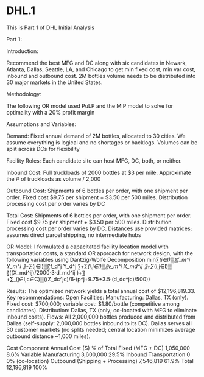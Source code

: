 # DHL.1
This is Part 1 of DHL Initial Analysis

Part 1:

Introduction:

Recommend the best MFG and DC along with six candidates in Newark, Atlanta, Dallas, Seattle, LA, and Chicago to get min fixed cost, min var cost, inbound and outbound cost. 2M bottles volume needs to be distributed into 30 major markets in the United States. 

Methodology:

The following OR model used PuLP and the MIP model to solve for optimality with a 20% profit margin

Assumptions and Variables:

Demand: Fixed annual demand of 2M bottles, allocated to 30 cities. We assume everything is logical and no shortages or backlogs. Volumes can be split across DCs for flexibility

Facility Roles: Each candidate site can host MFG, DC, both, or neither.

Inbound Cost: Full truckloads of 2000 bottles at $3 per mile. Approximate the # of truckloads as volume / 2,000

Outbound Cost: Shipments of 6 bottles per order, with one shipment per order. Fixed cost $9.75 per shipment + $3.50 per 500 miles. Distribution processing cost per order varies by DC

Total Cost: Shipments of 6 bottles per order, with one shipment per order. Fixed cost $9.75 per shipment + $3.50 per 500 miles. Distribution processing cost per order varies by DC. Distances use provided matrices; assumes direct parcel shipping, no intermediate hubs


OR Model: 
I formulated a capacitated facility location model with transportation costs, a standard OR approach for network design, with the following variables using Dantzig-Wolfe Decomposition
min⁡∑_(i∈I)▒〖f_m^i Y_m^i 〗+∑_(j∈I)▒〖f_d^j Y_d^j 〗+∑_(i,j∈I)▒〖v_m^i X_md^ij 〗+∑_(i,j∈I)▒〖((X_md^ij)/2000⋅3⋅d_md^ij )+〗+∑_(j∈I,c∈C)▒((Z_dc^jc)/6⋅(p^j+9.75+3.5⋅(d_dc^jc)/500)) 


Results: 
The optimized network yields a total annual cost of $12,196,819.33. Key recommendations:
	Open Facilities: 
	Manufacturing: Dallas, TX (only). Fixed cost: $700,000; variable cost: $1.80/bottle (competitive among candidates).
	Distribution: Dallas, TX (only; co-located with MFG to eliminate inbound costs).
	Flows: 
	All 2,000,000 bottles produced and distributed from Dallas (self-supply: 2,000,000 bottles inbound to its DC).
	Dallas serves all 30 customer markets (no splits needed; central location minimizes average outbound distance ~1,000 miles).

Cost Component	Annual Cost ($)	% of Total
Fixed (MFG + DC)	1,050,000	8.6%
Variable Manufacturing	3,600,000	29.5%
Inbound Transportation	0	0% (co-location)
Outbound (Shipping + Processing)	7,546,819	61.9%
Total	12,196,819	100%

